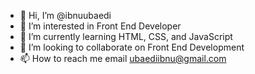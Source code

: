 - 👋 Hi, I’m @ibnuubaedi
- 👀 I’m interested in Front End Developer
- 🌱 I’m currently learning HTML, CSS, and JavaScript
- 💞️ I’m looking to collaborate on Front End Development
- 📫 How to reach me email ubaediibnu@gmail.com

<!---
ibnuubaedi/ibnuubaedi is a ✨ special ✨ repository because its `README.md` (this file) appears on your GitHub profile.
You can click the Preview link to take a look at your changes.
--->
